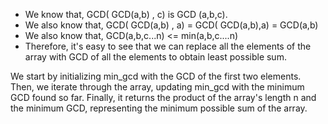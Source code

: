 
- We know that, GCD( GCD(a,b) , c) is GCD (a,b,c).
- We also know that, GCD( GCD(a,b) , a) = GCD( GCD(a,b),a) = GCD(a,b)
- We also know that, GCD(a,b,c...n) <= min(a,b,c....n)
- Therefore, it's easy to see that we can replace all the elements of the array with GCD of all the elements to obtain least possible sum.

We start by initializing min_gcd with the GCD of the first two elements. Then, we iterate through the array, updating min_gcd with the minimum GCD found so far.
Finally, it returns the product of the array's length n and the minimum GCD, representing the minimum possible sum of the array.

